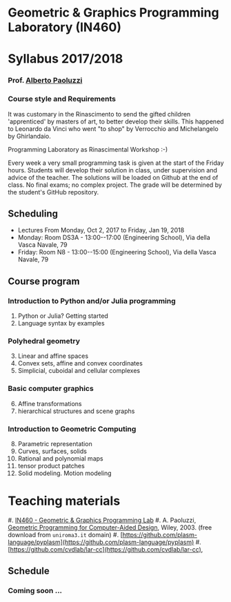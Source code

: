 # Geometric & Graphics Programming Laboratory (IN460)
# Syllabus 2017/2018
### Prof. [Alberto Paoluzzi](http://www.dia.uniroma3.it/~paoluzzi)


### Course style and Requirements

It was customary in the Rinascimento to send the gifted children 'apprenticed' by masters of art, to better develop their skills. This happened to Leonardo da Vinci who went "to shop" by Verrocchio and Michelangelo by Ghirlandaio.

Programming Laboratory as Rinascimental Workshop :-)

Every week a very small programming task is given at the start of the Friday hours.
Students will develop their solution in class, under supervision and advice of the teacher. The solutions will be loaded on Github at the end of class. No final exams;
no complex project. The grade will be determined by the student's GitHub repository.
  
<!-- 
## Exam Evaluation (Feb 2017)

*	[_works_](EXAMS/_works.html)
*	[_grades_](EXAMS/_table.html)

Exam marks recording on Friday 24, 9:00-12:00 on teacher room.
 -->

## Scheduling

+ Lectures From Monday, Oct 2, 2017 to  Friday, Jan 19, 2018 
+ Monday: Room DS3A - 13:00--17:00 (Engineering School), Via della Vasca Navale, 79
+ Friday: Room N8  - 13:00--15:00  (Engineering School), Via della Vasca Navale, 79


## Course program


### Introduction to Python and/or Julia programming 

1. Python or Julia?  Getting started
2. Language syntax by examples

### Polyhedral geometry

3. Linear and affine spaces
4. Convex sets, affine and convex coordinates
5. Simplicial, cuboidal and cellular complexes

### Basic computer graphics

6. Affine transformations
7. hierarchical structures and scene graphs

### Introduction to Geometric Computing

8. Parametric representation 
9. Curves, surfaces, solids
10. Rational and polynomial maps
11. tensor product patches
12. Solid modeling. Motion modeling


# Teaching materials

#. [IN460 - Geometric & Graphics Programming Lab](https://github.com/cvdlab-courses/ggpl)
#. A. Paoluzzi, [Geometric Programming for Computer-Aided Design](http://onlinelibrary.wiley.com/book/10.1002/0470013885), Wiley, 2003. (free download from `uniroma3.it` domain)
#. [https://github.com/plasm-language/pyplasm](https://github.com/plasm-language/pyplasm)
#. [https://github.com/cvdlab/lar-cc](https://github.com/cvdlab/lar-cc),

## Schedule

### Coming soon ...

<!-- to be used as an example
### October 2016

| # | date | arguments | category |
|--:|------|-----------|----------|
| 1 | Mon  3 | [Abacus](README.md), [Course introduction](lessons/2016-10-03) | lecture |
| 2 | Fri  7 | [Intro to python, assignements](lessons/2016-10-07) | workshop |
| 3 | Mon 10 | [Algebra remainders: linear and affine spaces](lessons/2016-10-10) | lecture |
| 4 | Fri 14 | [Workshop N.1: Planar building frame](lessons/2016-10-14) | workshop |
| 5 | Mon 17 | [Introduction to meshes and `Larlib`](lessons/2016-10-17) | lecture |
| 6 | Fri 21 | [Workshop N.2: Spatial building frame](lessons/2016-10-21) | workshop |
| 7 | Mon 24 | [2D affine transformations](lessons/2016-10-24/lecture-07.pdf) | lecture |
| 8 | Fri 28 | [Workshop N.3: Concrete stair parametric model](lessons/2016-10-28) | workshop |
| 9 | Mon 31 | [3D affine transformations](lessons/2016-10-31/lecture-09.pdf) | lecture |
-->
